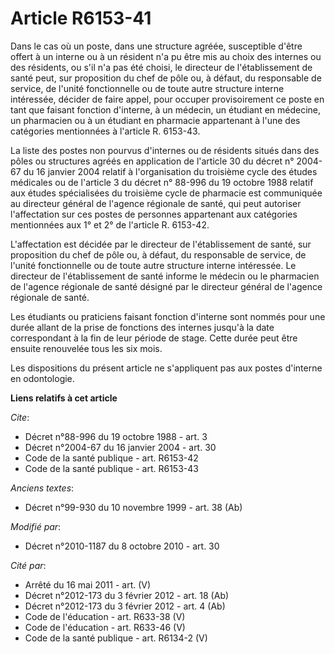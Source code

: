 # Article R6153-41

Dans le cas où un poste, dans une structure agréée, susceptible d'être offert à un interne ou à un résident n'a pu être mis
au choix des internes ou des résidents, ou s'il n'a pas été choisi, le directeur de l'établissement de santé peut, sur
proposition du chef de pôle ou, à défaut, du responsable de service, de l'unité fonctionnelle ou de toute autre structure
interne intéressée, décider de faire appel, pour occuper provisoirement ce poste en tant que faisant fonction d'interne, à un
médecin, un étudiant en médecine, un pharmacien ou à un étudiant en pharmacie appartenant à l'une des catégories mentionnées
à l'article R. 6153-43. 

La liste des postes non pourvus d'internes ou de résidents situés dans des pôles ou structures agréés en application de
l'article 30 du décret n° 2004-67 du 16 janvier 2004 relatif à l'organisation du troisième cycle des études médicales ou de
l'article 3 du décret n° 88-996 du 19 octobre 1988 relatif aux études spécialisées du troisième cycle de pharmacie est
communiquée au directeur général de l'agence régionale de santé, qui peut autoriser l'affectation sur ces postes de personnes
appartenant aux catégories mentionnées aux 1° et 2° de l'article R. 6153-42.

L'affectation est décidée par le directeur de l'établissement de santé, sur proposition du chef de pôle ou, à défaut, du
responsable de service, de l'unité fonctionnelle ou de toute autre structure interne intéressée. Le directeur de
l'établissement de santé informe le médecin ou le pharmacien de l'agence régionale de santé désigné par le directeur général
de l'agence régionale de santé. 

Les étudiants ou praticiens faisant fonction d'interne sont nommés pour une durée allant de la prise de fonctions des
internes jusqu'à la date correspondant à la fin de leur période de stage. Cette durée peut être ensuite renouvelée tous les
six mois. 

Les dispositions du présent article ne s'appliquent pas aux postes d'interne en odontologie.

**Liens relatifs à cet article**

_Cite_:

  - Décret n°88-996 du 19 octobre 1988 - art. 3
  - Décret n°2004-67 du 16 janvier 2004 - art. 30
  - Code de la santé publique - art. R6153-42
  - Code de la santé publique - art. R6153-43

_Anciens textes_:

  - Décret n°99-930 du 10 novembre 1999 - art. 38 (Ab)

_Modifié par_:

  - Décret n°2010-1187 du 8 octobre 2010 - art. 30

_Cité par_:

  - Arrêté du 16 mai 2011 - art. (V)
  - Décret n°2012-173 du 3 février 2012 - art. 18 (Ab)
  - Décret n°2012-173 du 3 février 2012 - art. 4 (Ab)
  - Code de l'éducation - art. R633-38 (V)
  - Code de l'éducation - art. R633-46 (V)
  - Code de la santé publique - art. R6134-2 (V)
